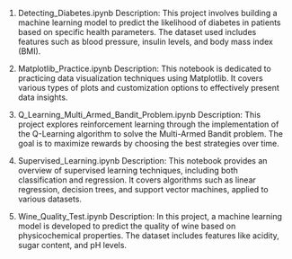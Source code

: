 1. Detecting_Diabetes.ipynb
Description: This project involves building a machine learning model to predict the likelihood of diabetes in patients based on specific health parameters. The dataset used includes features such as blood pressure, insulin levels, and body mass index (BMI).

2. Matplotlib_Practice.ipynb
Description: This notebook is dedicated to practicing data visualization techniques using Matplotlib. It covers various types of plots and customization options to effectively present data insights.

3. Q_Learning_Multi_Armed_Bandit_Problem.ipynb
Description: This project explores reinforcement learning through the implementation of the Q-Learning algorithm to solve the Multi-Armed Bandit problem. The goal is to maximize rewards by choosing the best strategies over time.

4. Supervised_Learning.ipynb
Description: This notebook provides an overview of supervised learning techniques, including both classification and regression. It covers algorithms such as linear regression, decision trees, and support vector machines, applied to various datasets.

5. Wine_Quality_Test.ipynb
Description: In this project, a machine learning model is developed to predict the quality of wine based on physicochemical properties. The dataset includes features like acidity, sugar content, and pH levels.
